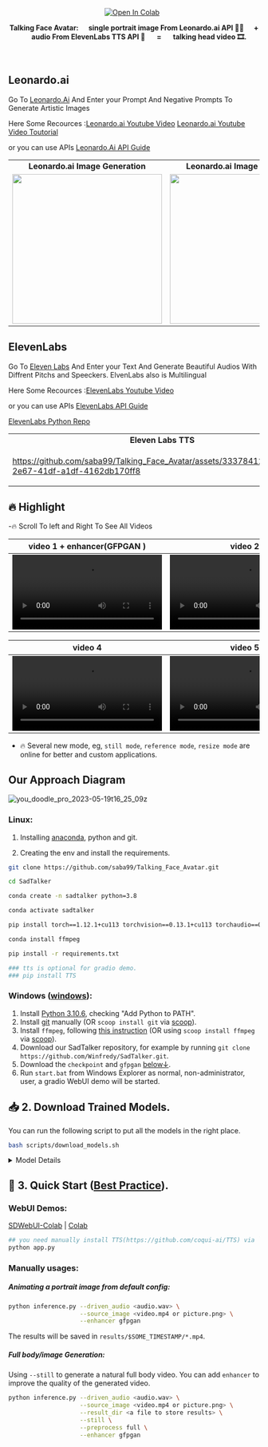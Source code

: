 <div align="center">



 [![Open In Colab](https://colab.research.google.com/assets/colab-badge.svg)](https://colab.research.google.com/github/Winfredy/SadTalker/blob/main/quick_demo.ipynb) &nbsp; 


<b>Talking Face Avatar:&nbsp;&nbsp;&nbsp;&nbsp;&nbsp; single portrait image From Leonardo.ai API 🙎‍♂️ &nbsp;&nbsp;&nbsp;&nbsp;&nbsp;+  &nbsp;&nbsp;&nbsp;&nbsp;&nbsp; audio From ElevenLabs TTS API 🎤 &nbsp;&nbsp;&nbsp;&nbsp;&nbsp; =  &nbsp;&nbsp;&nbsp;&nbsp;&nbsp; talking head video 🎞.</b>

<br>

</div>

## Leonardo.ai 

Go To [Leonardo.Ai](https://app.leonardo.ai/ai-generations) And Enter your Prompt And Negative Prompts To Generate Artistic Images

Here Some Recources :[Leonardo.ai Youtube Video](https://www.youtube.com/watch?v=36rSjS5hV4Y)
                     [Leonardo.ai Youtube Video Toutorial](https://www.youtube.com/watch?v=XW7CyTPd0aI&list=PL3qnMcmlvPBHvhxHL2wVHSzN870Y-wWVa)
                     
or you can use APIs [Leonardo.Ai API Guide](https://docs.leonardo.ai/docs) 

<table class="center">
<tr>
  <td style="text-align:center;"><b>Leonardo.ai Image Generation</b></td>
  <td style="text-align:center;"><b>Leonardo.ai Image Generation</b></td>
   <td style="text-align:center;"><b>Leonardo.ai Image Generation</b></td>
</tr>
  
<tr>
<td>
<img src="https://github.com/saba99/Talking_Face_Avatar/assets/33378412/12ffc93b-79f5-4cf0-a14d-f58cc050cc16" width="300px";height:"400px">

</td>
<td>
 <img src="https://github.com/saba99/Talking_Face_Avatar/assets/33378412/ef923464-1033-45ba-a067-2a21afbae8fa" width="300px";height:"400px">

</td>
<td>
 <img src="https://github.com/saba99/Talking_Face_Avatar/assets/33378412/cfb315c5-35f8-4a76-945d-eca0393825b0" width="300px";height:"400px">


</td>

</tr>
</table>


## ElevenLabs 

Go To [Eleven Labs](https://beta.elevenlabs.io/) And Enter your Text And Generate Beautiful Audios With Diffrent Pitchs and Speeckers. ElvenLabs also is Multilingual 

Here Some Recources :[ElevenLabs Youtube Video](https://www.youtube.com/watch?v=CYGwfHWiSyU)

or you can use APIs [ElevenLabs API Guide](https://api.elevenlabs.io/docs) 

[ElevenLabs Python Repo](https://github.com/lugia19/elevenlabslib)


<table class="center">
<tr>
  <td style="text-align:center;"><b>Eleven Labs TTS</b></td>
  <td style="text-align:center;"><b>Eleven Labs TTS</b></td>
   <td style="text-align:center;"><b>Eleven Labs TTS</b></td>
</tr>
  
<tr>
<td>


https://github.com/saba99/Talking_Face_Avatar/assets/33378412/bd68137d-2e67-41df-a1df-4162db170ff8


</td>
<td>

https://github.com/saba99/Talking_Face_Avatar/assets/33378412/f622369b-9e69-492d-975b-685671c663c1

</td>
<td>

https://github.com/saba99/Talking_Face_Avatar/assets/33378412/1f78eb67-cc76-4c9a-8664-a28f3f795bee

</td> 

 
</tr>


</table>




## 🔥 Highlight


-🔥 Scroll To left and Right To See All Videos


| video 1 + enhancer(GFPGAN )                | video 2      |  video 3 |
|:--------------------: |:--------------------: | :----: |
| <video src="https://github.com/saba99/Talking_Face_Avatar/assets/33378412/7879fcc4-fe3c-473a-86d8-23c736dd4a65.mp4" type="video/mp4"> </video> | <video  src="https://github.com/saba99/Talking_Face_Avatar/assets/33378412/a7eb4df8-1789-412d-97da-8f6b361a72a2.mp4" type="video/mp4"> </video>  | <video  src="https://github.com/saba99/Talking_Face_Avatar/assets/33378412/b20102bd-852a-4091-87da-18dba720bc93.mp4" type="video/mp4"> </video>

| video 4                | video 5     |  video 6 |
|:--------------------: |:--------------------: | :----: |
| <video src="https://github.com/saba99/Talking_Face_Avatar/assets/33378412/91be247e-b1e4-4206-aa95-4eca938597b2.mp4" type="video/mp4"> </video> | <video  src="https://github.com/saba99/Talking_Face_Avatar/assets/33378412/18c7fc59-00f9-4118-b88b-545d3ea87342.mp4" type="video/mp4"> </video>  | <video  src="https://github.com/saba99/Talking_Face_Avatar/assets/33378412/f0bc6062-1a81-44f7-b6bc-747df6c06568.mp4" type="video/mp4"> </video>

- 🔥 Several new mode, eg, `still mode`, `reference mode`, `resize mode` are online for better and custom applications.

## Our Approach Diagram


![you_doodle_pro_2023-05-19t16_25_09z](https://github.com/saba99/Talking_Face_Avatar/assets/33378412/a516b0fb-7ab5-4fd3-b78c-79808e8eec6e)


### Linux:

1. Installing [anaconda](https://www.anaconda.com/), python and git.

2. Creating the env and install the requirements.
  ```bash
  git clone https://github.com/saba99/Talking_Face_Avatar.git

  cd SadTalker 

  conda create -n sadtalker python=3.8

  conda activate sadtalker

  pip install torch==1.12.1+cu113 torchvision==0.13.1+cu113 torchaudio==0.12.1 --extra-index-url https://download.pytorch.org/whl/cu113

  conda install ffmpeg

  pip install -r requirements.txt

  ### tts is optional for gradio demo. 
  ### pip install TTS

  ```  
### Windows ([windows](https://www.bilibili.com/video/BV1Dc411W7V6/)):

1. Install [Python 3.10.6](https://www.python.org/downloads/windows/), checking "Add Python to PATH".
2. Install [git](https://git-scm.com/download/win) manually (OR `scoop install git` via [scoop](https://scoop.sh/)).
3. Install `ffmpeg`, following [this instruction](https://www.wikihow.com/Install-FFmpeg-on-Windows) (OR using `scoop install ffmpeg` via [scoop](https://scoop.sh/)).
4. Download our SadTalker repository, for example by running `git clone https://github.com/Winfredy/SadTalker.git`.
5. Download the `checkpoint` and `gfpgan` [below↓](https://github.com/Winfredy/SadTalker#-2-download-trained-models).
5. Run `start.bat` from Windows Explorer as normal, non-administrator, user, a gradio WebUI demo will be started.


## 📥 2. Download Trained Models.

You can run the following script to put all the models in the right place.

```bash
bash scripts/download_models.sh
```

<details><summary>Model Details</summary>

The final folder will be shown as:

<img width="331" alt="image" src="https://user-images.githubusercontent.com/4397546/232511411-4ca75cbf-a434-48c5-9ae0-9009e8316484.png">


Model explains:

| Model | Description
| :--- | :----------
|checkpoints/auido2exp_00300-model.pth | Pre-trained ExpNet in Sadtalker.
|checkpoints/auido2pose_00140-model.pth | Pre-trained PoseVAE in Sadtalker.
|checkpoints/mapping_00229-model.pth.tar | Pre-trained MappingNet in Sadtalker.
|checkpoints/mapping_00109-model.pth.tar | Pre-trained MappingNet in Sadtalker.
|checkpoints/facevid2vid_00189-model.pth.tar | Pre-trained face-vid2vid model from [the reappearance of face-vid2vid](https://github.com/zhanglonghao1992/One-Shot_Free-View_Neural_Talking_Head_Synthesis).
|checkpoints/epoch_20.pth | Pre-trained 3DMM extractor in [Deep3DFaceReconstruction](https://github.com/microsoft/Deep3DFaceReconstruction).
|checkpoints/wav2lip.pth | Highly accurate lip-sync model in [Wav2lip](https://github.com/Rudrabha/Wav2Lip).
|checkpoints/shape_predictor_68_face_landmarks.dat | Face landmark model used in [dilb](http://dlib.net/). 
|checkpoints/BFM | 3DMM library file.  
|checkpoints/hub | Face detection models used in [face alignment](https://github.com/1adrianb/face-alignment).
|gfpgan/weights | Face detection and enhanced models used in `facexlib` and `gfpgan`.


</details>

## 🔮 3. Quick Start ([Best Practice](docs/best_practice.md)).

### WebUI Demos:

 [SDWebUI-Colab](https://colab.research.google.com/github/camenduru/stable-diffusion-webui-colab/blob/main/video/stable/stable_diffusion_1_5_video_webui_colab.ipynb) | [Colab](https://colab.research.google.com/github/Winfredy/SadTalker/blob/main/quick_demo.ipynb)

```bash
## you need manually install TTS(https://github.com/coqui-ai/TTS) via `pip install tts` in advanced.
python app.py
```

### Manually usages:

##### Animating a portrait image from default config:
```bash
python inference.py --driven_audio <audio.wav> \
                    --source_image <video.mp4 or picture.png> \
                    --enhancer gfpgan 
```
The results will be saved in `results/$SOME_TIMESTAMP/*.mp4`.

##### Full body/image Generation:

Using `--still` to generate a natural full body video. You can add `enhancer` to improve the quality of the generated video. 

```bash
python inference.py --driven_audio <audio.wav> \
                    --source_image <video.mp4 or picture.png> \
                    --result_dir <a file to store results> \
                    --still \
                    --preprocess full \
                    --enhancer gfpgan 
```



